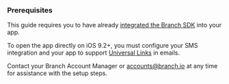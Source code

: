 ### Prerequisites

This guide requires you to have already [integrated the Branch SDK](/pages/apps/ios/) into your app.

To open the app directly on iOS 9.2+, you must configure your SMS integration and your app to support [Universal Links](/pages/deep-linking/universal-links/) in emails.

Contact your Branch Account Manager or [accounts@branch.io](mailto:accounts@branch.io) at any time for assistance with the setup steps.
